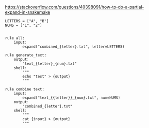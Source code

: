 

https://stackoverflow.com/questions/40398091/how-to-do-a-partial-expand-in-snakemake

```
LETTERS = ["A", "B"]
NUMS = ["1", "2"]


rule all:
    input:
        expand("combined_{letter}.txt", letter=LETTERS)

rule generate_text:
    output:
        "text_{letter}_{num}.txt"
    shell:
        """
        echo "test" > {output}
        """

rule combine text:
    input:
        expand("text_{{letter}}_{num}.txt", num=NUMS)
    output:
        "combined_{letter}.txt"
    shell:
        """
        cat {input} > {output}
        """

```

